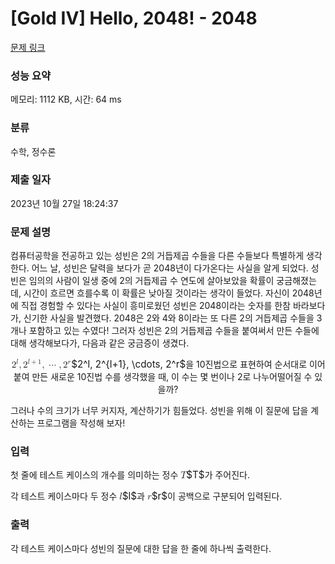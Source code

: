 # [Gold IV] Hello, 2048! - 2048 

[문제 링크](https://www.acmicpc.net/problem/2048) 

### 성능 요약

메모리: 1112 KB, 시간: 64 ms

### 분류

수학, 정수론

### 제출 일자

2023년 10월 27일 18:24:37

### 문제 설명

<p>컴퓨터공학을 전공하고 있는 성빈은 2의 거듭제곱 수들을 다른 수들보다 특별하게 생각한다. 어느 날, 성빈은 달력을 보다가 곧 2048년이 다가온다는 사실을 알게 되었다. 성빈은 임의의 사람이 일생 중에 2의 거듭제곱 수 연도에 살아보았을 확률이 궁금해졌는데, 시간이 흐르면 흐를수록 이 확률은 낮아질 것이라는 생각이 들었다. 자신이 2048년에 직접 경험할 수 있다는 사실이 흥미로웠던 성빈은 2048이라는 숫자를 한참 바라보다가, 신기한 사실을 발견했다. 2048은 2와 4와 8이라는 또 다른 2의 거듭제곱 수들을 3개나 포함하고 있는 수였다! 그러자 성빈은 2의 거듭제곱 수들을 붙여써서 만든 수들에 대해 생각해보다가, 다음과 같은 궁금증이 생겼다.</p>

<p style="text-align: center;"><mjx-container class="MathJax" jax="CHTML" style="font-size: 109%; position: relative;"> <mjx-math class="MJX-TEX" aria-hidden="true"><mjx-msup><mjx-mn class="mjx-n"><mjx-c class="mjx-c32"></mjx-c></mjx-mn><mjx-script style="vertical-align: 0.363em;"><mjx-mi class="mjx-i" size="s"><mjx-c class="mjx-c1D459 TEX-I"></mjx-c></mjx-mi></mjx-script></mjx-msup><mjx-mo class="mjx-n"><mjx-c class="mjx-c2C"></mjx-c></mjx-mo><mjx-msup space="2"><mjx-mn class="mjx-n"><mjx-c class="mjx-c32"></mjx-c></mjx-mn><mjx-script style="vertical-align: 0.363em;"><mjx-texatom size="s" texclass="ORD"><mjx-mi class="mjx-i"><mjx-c class="mjx-c1D459 TEX-I"></mjx-c></mjx-mi><mjx-mo class="mjx-n"><mjx-c class="mjx-c2B"></mjx-c></mjx-mo><mjx-mn class="mjx-n"><mjx-c class="mjx-c31"></mjx-c></mjx-mn></mjx-texatom></mjx-script></mjx-msup><mjx-mo class="mjx-n"><mjx-c class="mjx-c2C"></mjx-c></mjx-mo><mjx-mo class="mjx-n" space="2"><mjx-c class="mjx-c22EF"></mjx-c></mjx-mo><mjx-mo class="mjx-n" space="2"><mjx-c class="mjx-c2C"></mjx-c></mjx-mo><mjx-msup space="2"><mjx-mn class="mjx-n"><mjx-c class="mjx-c32"></mjx-c></mjx-mn><mjx-script style="vertical-align: 0.363em;"><mjx-mi class="mjx-i" size="s"><mjx-c class="mjx-c1D45F TEX-I"></mjx-c></mjx-mi></mjx-script></mjx-msup></mjx-math><mjx-assistive-mml unselectable="on" display="inline"><math xmlns="http://www.w3.org/1998/Math/MathML"><msup><mn>2</mn><mi>l</mi></msup><mo>,</mo><msup><mn>2</mn><mrow data-mjx-texclass="ORD"><mi>l</mi><mo>+</mo><mn>1</mn></mrow></msup><mo>,</mo><mo>⋯</mo><mo>,</mo><msup><mn>2</mn><mi>r</mi></msup></math></mjx-assistive-mml><span aria-hidden="true" class="no-mathjax mjx-copytext">$2^l, 2^{l+1}, \cdots, 2^r$</span></mjx-container>을 10진법으로 표현하여 순서대로 이어 붙여 만든 새로운 10진법 수를 생각했을 때, 이 수는 몇 번이나 2로 나누어떨어질 수 있을까?</p>

<p>그러나 수의 크기가 너무 커지자, 계산하기가 힘들었다. 성빈을 위해 이 질문에 답을 계산하는 프로그램을 작성해 보자!</p>

### 입력 

 <p>첫 줄에 테스트 케이스의 개수를 의미하는 정수 <mjx-container class="MathJax" jax="CHTML" style="font-size: 109%; position: relative;"><mjx-math class="MJX-TEX" aria-hidden="true"><mjx-mi class="mjx-i"><mjx-c class="mjx-c1D447 TEX-I"></mjx-c></mjx-mi></mjx-math><mjx-assistive-mml unselectable="on" display="inline"><math xmlns="http://www.w3.org/1998/Math/MathML"><mi>T</mi></math></mjx-assistive-mml><span aria-hidden="true" class="no-mathjax mjx-copytext">$T$</span></mjx-container>가 주어진다.</p>

<p>각 테스트 케이스마다 두 정수 <mjx-container class="MathJax" jax="CHTML" style="font-size: 109%; position: relative;"><mjx-math class="MJX-TEX" aria-hidden="true"><mjx-mi class="mjx-i"><mjx-c class="mjx-c1D459 TEX-I"></mjx-c></mjx-mi></mjx-math><mjx-assistive-mml unselectable="on" display="inline"><math xmlns="http://www.w3.org/1998/Math/MathML"><mi>l</mi></math></mjx-assistive-mml><span aria-hidden="true" class="no-mathjax mjx-copytext">$l$</span></mjx-container>과 <mjx-container class="MathJax" jax="CHTML" style="font-size: 109%; position: relative;"><mjx-math class="MJX-TEX" aria-hidden="true"><mjx-mi class="mjx-i"><mjx-c class="mjx-c1D45F TEX-I"></mjx-c></mjx-mi></mjx-math><mjx-assistive-mml unselectable="on" display="inline"><math xmlns="http://www.w3.org/1998/Math/MathML"><mi>r</mi></math></mjx-assistive-mml><span aria-hidden="true" class="no-mathjax mjx-copytext">$r$</span></mjx-container>이 공백으로 구분되어 입력된다.</p>

### 출력 

 <p>각 테스트 케이스마다 성빈의 질문에 대한 답을 한 줄에 하나씩 출력한다.</p>

